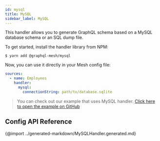 ```yaml
---
id: mysql
title: MySQL
sidebar_label: MySQL
---
```


This handler allows you to generate GraphQL schema based on a MySQL database schema or an SQL dump file.

To get started, install the handler library from NPM:

```
$ yarn add @graphql-mesh/mysql
```

Now, you can use it directly in your Mesh config file:

```yml
sources:
  - name: Employees
    handler:
      mysql:
        connectionString: path/to/database.sqlite
```

> You can check out our example that uses MySQL handler.
[Click here to open the example on GitHub](https://github.com/Urigo/graphql-mesh/tree/master/examples/mysql-employees)

## Config API Reference

{@import ../generated-markdown/MySQLHandler.generated.md}
